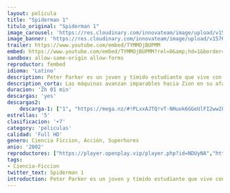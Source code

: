 ```yaml
---
layout: pelicula
title: "Spiderman 1"
titulo_original: "Spiderman 1"
image_carousel: 'https://res.cloudinary.com/innovateam/image/upload/v1576373329/spider-man1-min_iqamyo.jpg'
image_banner: 'https://res.cloudinary.com/innovateam/image/upload/v1576373335/6d16425e15bfe0503684762a4003f555-min_ycv1vt.jpg'
trailer: https://www.youtube.com/embed/TYMMOjBUPMM
embed: https://www.youtube.com/embed/TYMMOjBUPMM?rel=0&amp;hd=1&border=0&wmode=opaque&enablejsapi=1&modestbranding=1&controls=1&showinfo=1
sandbox: allow-same-origin allow-forms
reproductor: fembed
idioma: 'Latino'
description: Peter Parker es un joven y tímido estudiante que vive con su tía May y su tío Ben desde la muerte de sus padres, siendo él muy pequeño. Peter está enamorado de su guapa vecina, pero su escaso carisma no le hace ser precisamente muy popular en el instituto. Un día es mordido por una araña que ha sido modificada genéticamente, descubriendo al día siguiente que posee unos poderes poco habituales, tiene la fuerza y agilidad de una araña. Las aventuras del hombre araña, basadas en el famoso cómic de Stan Lee y Steve Ditko, arrasó en las taquillas americanas y pulverizó los récords de recaudación en su primer fin de semana, 114 millones de dólares, la primera vez en la historia que se consiguió pasar de la barrera de los 100 millones en un fin de semana normal.
description_corta: Las máquinas avanzan imparables hacia Zion en su afán por destruir a toda la humanidad y todas las naves se preparan para la dura batalla. Neo junto con Morfeo y Trinity buscan el camino del elegido dentro de Matrix para vencer a las máquinas y se encuentran con...
duracion: '2h 01 min'
descargas: 'yes'
descargas2:
    descarga-1: ["1", "https://mega.nz/#!PLxxAJTQ!vT-NHuok6GGeUlFI2ww28QGWM8Kg81E_-ChYmBk9sJI", "https://www.google.com/s2/favicons?domain=mega.nz","Mega","https://res.cloudinary.com/imbriitneysam/image/upload/v1541473684/mexico.png", "Latino", "Full HD"]
estrellas: '5'
clasificacion: '+7'
category: 'peliculas'
calidad: 'Full HD'
genero: Ciencia Ficcion, Acción, Superhores
anio: '2002'
reproductores: ["https://player.openplay.vip/player.php?id=NDUyNA","https://www.zembed.to/public/dist/asteroid.html?id=8be6aa945fc7647b4d6f7f54b6923fac&title=Spider-Man","https://www.xtream.to/public/dist/index.html?id=bec41c389af644f97ba68fd6348872e2&title=Spider-Man","https://tutumeme.net/embed/player.php?u=bXQ3ajJOaW1wcFRGcEs2VW5XRGExTlRPMytmUnc3bHVwcWhoenVIUjI5SHF5TlNwc0taaG1jN2gwZHZSNTlIRHVhV2tZWitkNUtDVDNOL1ZvYW1rYjJocG42WT0","https://api.cuevana3.io/olpremium/gd.php?file=ek5lbm9xYWNrS0xNejZabVlkSFIyTkxQb3BPWDB0UFkwY3lvbjJIRjBPQ1QwNStUck1mVG9kVExvM0djeHA3VnFybXRscUdvMWRXNHRZbU1lYXVUeDg2cGpKVmp4cXpBejYxcGxuaTRwY0c4c2FPVm9MeXYxS25icEphaHA5ck51ZGVyaklxNHlzQzZwWVdUaXRLeTFMbTFtNGljbTZyVXFkTmxpS0c4cXNXVXVhU0puN3pPeUx1eG80YWYwcFRJcWRkb2xtVzhwOVdxeDRxVFpzWFp4N21vYklLRWlNbmYxOG1ZYjZ6SDFBPT0"]
tags:
- Ciencia-Ficcion
twitter_text: Spiderman 1
introduction: Peter Parker es un joven y tímido estudiante que vive con su tía May y su tío Ben desde la muerte de sus padres, siendo él muy pequeño. Peter está enamorado de su guapa vecina, pero su escaso carisma no le hace ser precisamente muy popular en el instituto. Un día es mordido por una araña que ha sido modificada genéticamente, descubriendo al
---
```



 







